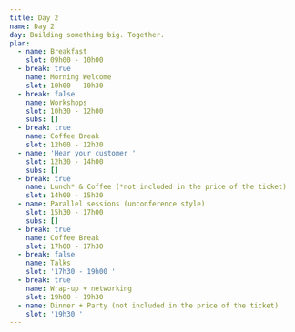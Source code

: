 ```yaml
---
title: Day 2
name: Day 2
day: Building something big. Together.
plan:
  - name: Breakfast
    slot: 09h00 - 10h00
  - break: true
    name: Morning Welcome
    slot: 10h00 - 10h30
  - break: false
    name: Workshops
    slot: 10h30 - 12h00
    subs: []
  - break: true
    name: Coffee Break
    slot: 12h00 - 12h30
  - name: 'Hear your customer '
    slot: 12h30 - 14h00
    subs: []
  - break: true
    name: Lunch* & Coffee (*not included in the price of the ticket)
    slot: 14h00 - 15h30
  - name: Parallel sessions (unconference style)
    slot: 15h30 - 17h00
    subs: []
  - break: true
    name: Coffee Break
    slot: 17h00 - 17h30
  - break: false
    name: Talks
    slot: '17h30 - 19h00 '
  - break: true
    name: Wrap-up + networking
    slot: 19h00 - 19h30
  - name: Dinner + Party (not included in the price of the ticket)
    slot: '19h30 '
---
```


